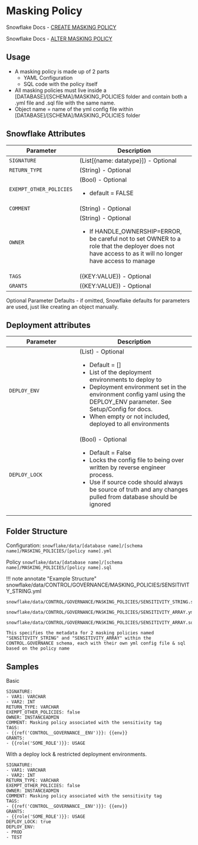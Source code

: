 # Masking Policy

Snowflake Docs - [CREATE MASKING POLICY](https://docs.snowflake.com/en/sql-reference/sql/alter-table)

Snowflake Docs - [ALTER MASKING POLICY](https://docs.snowflake.com/en/sql-reference/sql/alter-view)

## Usage 
* A masking policy is made up of 2 parts
    * YAML Configuration
    * SQL code with the policy itself
* All masking policies must live inside a [DATABASE]/[SCHEMA]/MASKING_POLICIES folder and contain both a .yml file and .sql file with the same name.
* Object name = name of the yml config file within [DATABASE]/[SCHEMA]/MASKING_POLICIES folder

## Snowflake Attributes

| <div style="width:175px">Parameter</div>          | Description                          |
| ------------------------------------------------  | ------------------------------------ |
| `SIGNATURE`         | (List[{name: datatype}]) - Optional |
| `RETURN_TYPE`         | (String) - Optional |
| `EXEMPT_OTHER_POLICIES`         | (Bool) - Optional <ul><li>default = FALSE</li></ul> |
| `COMMENT`         | (String) - Optional |
| `OWNER`         | (String) - Optional <ul><li>If HANDLE_OWNERSHIP=ERROR, be careful not to set OWNER to a role that the deployer does not have access to as it will no longer have access to manage</li></ul>|
| `TAGS`         | ({KEY:VALUE}) - Optional |
| `GRANTS`         | ({KEY:VALUE}) - Optional |

Optional Parameter Defaults - if omitted, Snowflake defaults for parameters are used, just like creating an object manually.

## Deployment attributes

| <div style="width:175px">Parameter</div>          | Description                          |
| ------------------------------------------------  | ------------------------------------ |
| `DEPLOY_ENV`         | (List) - Optional <ul><li>Default = []</li><li>List of the deployment environments to deploy to</li><li>Deployment environment set in the environment config yaml using the DEPLOY_ENV parameter.  See Setup/Config for docs.</li><li>When empty or not included, deployed to all environments</li></ul> |
| `DEPLOY_LOCK`         | (Bool) - Optional <ul><li>Default = False</li><li>Locks the config file to being over written by reverse engineer process.</li><li>Use if source code should always be source of truth and any changes pulled from database should be ignored</li></ul> |

## Folder Structure

Configuration:
  `snowflake/data/[database name]/[schema name]/MASKING_POLICIES/[policy name].yml`

Policy
  `snowflake/data/[database name]/[schema name]/MASKING_POLICIES/[policy name].sql`
  

!!! note annotate "Example Structure"
    snowflake/data/CONTROL/GOVERNANCE/MASKING_POLICIES/SENSITIVITY_STRING.yml
    
    snowflake/data/CONTROL/GOVERNANCE/MASKING_POLICIES/SENSITIVITY_STRING.sql

    snowflake/data/CONTROL/GOVERNANCE/MASKING_POLICIES/SENSITIVITY_ARRAY.yml

    snowflake/data/CONTROL/GOVERNANCE/MASKING_POLICIES/SENSITIVITY_ARRAY.sql
    
    This specifies the metadata for 2 masking policies named "SENSITIVITY_STRING" and "SENSITIVITY_ARRAY" within the CONTROL.GOVERNANCE schema, each with their own yml config file & sql based on the policy name

## Samples

Basic
```
SIGNATURE:
- VAR1: VARCHAR
- VAR2: INT
RETURN_TYPE: VARCHAR
EXEMPT_OTHER_POLICIES: false
OWNER: INSTANCEADMIN
COMMENT: Masking policy associated with the sensitivity tag
TAGS: 
- {{ref('CONTROL__GOVERNANCE__ENV')}}: {{env}}
GRANTS: 
- {{role('SOME_ROLE')}}: USAGE
```

With a deploy lock & restricted deployment environments.  
```
SIGNATURE:
- VAR1: VARCHAR
- VAR2: INT
RETURN_TYPE: VARCHAR
EXEMPT_OTHER_POLICIES: false
OWNER: INSTANCEADMIN
COMMENT: Masking policy associated with the sensitivity tag
TAGS: 
- {{ref('CONTROL__GOVERNANCE__ENV')}}: {{env}}
GRANTS: 
- {{role('SOME_ROLE')}}: USAGE
DEPLOY_LOCK: true
DEPLOY_ENV:
- PROD
- TEST
```
